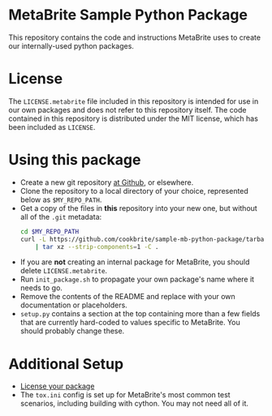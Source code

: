 # MetaBrite Sample Python Package

This repository contains the code and instructions MetaBrite uses to create
our internally-used python packages.

# License

The `LICENSE.metabrite` file included in this repository is intended for use
in our own packages and does not refer to this repository itself. The code
contained in this repository is distributed under the MIT license, which has
been included as `LICENSE`.  

# Using this package 

* Create a new git repository [at Github](https://help.github.com/articles/create-a-repo/), 
  or elsewhere.
* Clone the repository to a local directory of your choice, represented below as
  `$MY_REPO_PATH`.
* Get a copy of the files in **this** repository into your new one, but without
  all of the `.git` metadata:
    ```bash
    cd $MY_REPO_PATH
    curl -L https://github.com/cookbrite/sample-mb-python-package/tarball/master \
        | tar xz --strip-components=1 -C .
    ```
* If you are **not** creating an internal package for MetaBrite, you should delete
  `LICENSE.metabrite`.
* Run `init_package.sh` to propagate your own package's name where it needs to go.
* Remove the contents of the README and replace with your own documentation or placeholders.
* `setup.py` contains a section at the top containing more than a few fields that
  are currently hard-coded to values specific to MetaBrite.  You should probably
  change these.

# Additional Setup

* [License your package](https://help.github.com/articles/licensing-a-repository/)
* The `tox.ini` config is set up for MetaBrite's most common test scenarios,
  including building with cython.  You may not need all of it.
